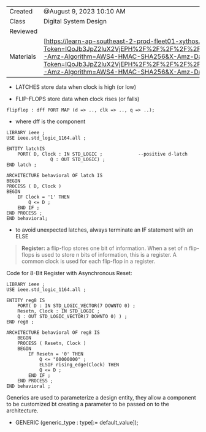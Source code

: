 

|   |   |
|---|---|
|Created|@August 9, 2023 10:10 AM|
|Class|Digital System Design|
|Reviewed||
|Materials|[https://learn-ap-southeast-2-prod-fleet01-xythos.content.blackboardcdn.com/5ddb108fe0c42/21792708?X-Blackboard-S3-Bucket=learn-ap-southeast-2-prod-fleet01-xythos&X-Blackboard-Expiration=1691560800000&X-Blackboard-Signature=gAUJRyjuIIq4E6wbEE%2FzuAUUF5d73h78u2s2WIF3eqc%3D&X-Blackboard-Client-Id=301603&X-Blackboard-S3-Region=ap-southeast-2&response-cache-control=private%2C%20max-age%3D21600&response-content-disposition=inline%3B%20filename%2A%3DUTF-8%27%27LECTURE04_DSD_2023_F.pdf&response-content-type=application%2Fpdf&X-Amz-Security-Token=IQoJb3JpZ2luX2VjEPH%2F%2F%2F%2F%2F%2F%2F%2F%2F%2FwEaDmFwLXNvdXRoZWFzdC0yIkYwRAIgaXYoMQBX1qq%2FkmKgKpEDFT6697vArGELSBEt6MXfxkgCIBh0SuiTP5I6wpVdMP8UxoHpZcXUcrNHXNLEsaIsqcP8KssFCJr%2F%2F%2F%2F%2F%2F%2F%2F%2F%2FwEQABoMNTU2OTAzODYxMzYxIgxFJeUypGZ2UxJKt%2FEqnwWFCBUE776HtBFxNHTrEnOdcSCNGZ5Je3Kkj8KvBHol1rgVTqdhnSatYOUCvCti8FXvAQS2FT%2FSaOdnJQDlLjUrPvl%2FyomF0Uleo1%2BlvHuwYDpOlRQt1QX2Cv1D2VKVMcee4fWLccrIk69GOYNkYeWuEbVqHtiU44xRaABBtxbvxnjpmJl%2Fs3EKcmNBccPbN7TmIgey8crPGZ90aMqsk5RbBkkDRJsQCpg8WRNjMXpATp1tz2AoqpwhEcXSPhHGkc%2FspOMjmtPzUCUoWFWl1tdqcJlud4bSsV9fykH0o90FHCATSWF0ZMmqYbtY0yr3YjxtDxyv7Z5CPGLrJt2pkf0mgp9lG7Rcg3lKIaZEIU%2F5%2FUnXNlLSyj9U9TQHggZiOulN99XnFUebfZtkAHaQ2ZgDS0ueuLaYjsQH8cEAFzluCHD57GTZ8ydoRPp2ZwthJd2%2BvaGFybLwe7mPi8%2FYwpgqEExqBcSSx%2FVAy2oU8IKlANYhlb%2BtLrsFtgnQJgRxRLOdm7kGEjwNHNuO6kvI3vig3hITQNxqhsGDalh%2FsWrVSbMlpTsRYmekGSgM2qY2pgqmHRI8PsIq6f%2Fp8QNwlG2WSDqVzf5TvPX1Ze1CkODqpu21hOiaQho9taUTU4PcGb%2BtkSTVhk2wdK1yTkRo2bUmNilsD4YarZopVDc7%2F26wDM3oJuPiqUzaNEbOmTBtdIL9Xm0w10vN0tGM13ZcA5yJO6n%2FyBoNbnkjN8hdpfeRIFonPWJA8w3kxxMZI%2F%2BpchwzUuU2p7GwvSKnFMu0LVl67DftO4UICuVXxcbIOh2ofx89HPq6T9GAOzUMINYYhniLSHJOZImS4GSjshyJxlAzO07MYf6e1WT2U8uYEQV6T94nDl3ANaXUlnPmJhJyqDD6y8umBjqyAaoWdQmS4Vlf2QAog%2FGbL7nNyMxdHVb3eykR1mqOT35aXqnDAchFPzOhWdPZejelcamiciSMLv8d%2F9dyGw%2F9hozPXA6pog9xjbOw06bC6NCZN0SjgMBlskfAxbFAqvlzbxjOGRtUSvtbuhg2nO1uFXqa1G0jZUEB3FUnVe1Hb94N3UxDYlNWtGIOa5GQXnJSPGjJO%2BmHIxyijNxywVZVkI%2FY3zAD30o1hUaxgCBubbUDJzI%3D&X-Amz-Algorithm=AWS4-HMAC-SHA256&X-Amz-Date=20230809T000000Z&X-Amz-SignedHeaders=host&X-Amz-Expires=21600&X-Amz-Credential=ASIAYDKQORRY2NZIFPYD%2F20230809%2Fap-southeast-2%2Fs3%2Faws4_request&X-Amz-Signature=063c591014af19a8bf3d9c5b80ae67bceee259933e8cc57724c04349401615a4](https://learn-ap-southeast-2-prod-fleet01-xythos.content.blackboardcdn.com/5ddb108fe0c42/21792708?X-Blackboard-S3-Bucket=learn-ap-southeast-2-prod-fleet01-xythos&X-Blackboard-Expiration=1691560800000&X-Blackboard-Signature=gAUJRyjuIIq4E6wbEE%2FzuAUUF5d73h78u2s2WIF3eqc%3D&X-Blackboard-Client-Id=301603&X-Blackboard-S3-Region=ap-southeast-2&response-cache-control=private%2C%20max-age%3D21600&response-content-disposition=inline%3B%20filename%2A%3DUTF-8%27%27LECTURE04_DSD_2023_F.pdf&response-content-type=application%2Fpdf&X-Amz-Security-Token=IQoJb3JpZ2luX2VjEPH%2F%2F%2F%2F%2F%2F%2F%2F%2F%2FwEaDmFwLXNvdXRoZWFzdC0yIkYwRAIgaXYoMQBX1qq%2FkmKgKpEDFT6697vArGELSBEt6MXfxkgCIBh0SuiTP5I6wpVdMP8UxoHpZcXUcrNHXNLEsaIsqcP8KssFCJr%2F%2F%2F%2F%2F%2F%2F%2F%2F%2FwEQABoMNTU2OTAzODYxMzYxIgxFJeUypGZ2UxJKt%2FEqnwWFCBUE776HtBFxNHTrEnOdcSCNGZ5Je3Kkj8KvBHol1rgVTqdhnSatYOUCvCti8FXvAQS2FT%2FSaOdnJQDlLjUrPvl%2FyomF0Uleo1%2BlvHuwYDpOlRQt1QX2Cv1D2VKVMcee4fWLccrIk69GOYNkYeWuEbVqHtiU44xRaABBtxbvxnjpmJl%2Fs3EKcmNBccPbN7TmIgey8crPGZ90aMqsk5RbBkkDRJsQCpg8WRNjMXpATp1tz2AoqpwhEcXSPhHGkc%2FspOMjmtPzUCUoWFWl1tdqcJlud4bSsV9fykH0o90FHCATSWF0ZMmqYbtY0yr3YjxtDxyv7Z5CPGLrJt2pkf0mgp9lG7Rcg3lKIaZEIU%2F5%2FUnXNlLSyj9U9TQHggZiOulN99XnFUebfZtkAHaQ2ZgDS0ueuLaYjsQH8cEAFzluCHD57GTZ8ydoRPp2ZwthJd2%2BvaGFybLwe7mPi8%2FYwpgqEExqBcSSx%2FVAy2oU8IKlANYhlb%2BtLrsFtgnQJgRxRLOdm7kGEjwNHNuO6kvI3vig3hITQNxqhsGDalh%2FsWrVSbMlpTsRYmekGSgM2qY2pgqmHRI8PsIq6f%2Fp8QNwlG2WSDqVzf5TvPX1Ze1CkODqpu21hOiaQho9taUTU4PcGb%2BtkSTVhk2wdK1yTkRo2bUmNilsD4YarZopVDc7%2F26wDM3oJuPiqUzaNEbOmTBtdIL9Xm0w10vN0tGM13ZcA5yJO6n%2FyBoNbnkjN8hdpfeRIFonPWJA8w3kxxMZI%2F%2BpchwzUuU2p7GwvSKnFMu0LVl67DftO4UICuVXxcbIOh2ofx89HPq6T9GAOzUMINYYhniLSHJOZImS4GSjshyJxlAzO07MYf6e1WT2U8uYEQV6T94nDl3ANaXUlnPmJhJyqDD6y8umBjqyAaoWdQmS4Vlf2QAog%2FGbL7nNyMxdHVb3eykR1mqOT35aXqnDAchFPzOhWdPZejelcamiciSMLv8d%2F9dyGw%2F9hozPXA6pog9xjbOw06bC6NCZN0SjgMBlskfAxbFAqvlzbxjOGRtUSvtbuhg2nO1uFXqa1G0jZUEB3FUnVe1Hb94N3UxDYlNWtGIOa5GQXnJSPGjJO%2BmHIxyijNxywVZVkI%2FY3zAD30o1hUaxgCBubbUDJzI%3D&X-Amz-Algorithm=AWS4-HMAC-SHA256&X-Amz-Date=20230809T000000Z&X-Amz-SignedHeaders=host&X-Amz-Expires=21600&X-Amz-Credential=ASIAYDKQORRY2NZIFPYD%2F20230809%2Fap-southeast-2%2Fs3%2Faws4_request&X-Amz-Signature=063c591014af19a8bf3d9c5b80ae67bceee259933e8cc57724c04349401615a4)|

- LATCHES store data when clock is high (or low)

- FLIP-FLOPS store data when clock rises (or falls)

```
flipflop : dff PORT MAP (d => .., clk => .., q => ..);
```

- where dff is the component

```
LIBRARY ieee ;
USE ieee.std_logic_1164.all ;

ENTITY latchIS
	PORT( D, Clock : IN STD_LOGIC ;             --positive d-latch
				Q : OUT STD_LOGIC) ;
END latch ;

ARCHITECTURE behavioral OF latch IS
BEGIN
PROCESS ( D, Clock )
BEGIN
	IF Clock = '1' THEN
		Q <= D ;
	END IF ;
END PROCESS ;
END behavioral;
```

- to avoid unexpected latches, always terminate an IF statement with an ELSE

> ********************Register:******************** a flip-flop stores one bit of information. When a set of n flip-flops is used to store n bits of information, this is a register. A common clock is used for each flip-flop in a register.

Code for 8-Bit Register with Asynchronous Reset:

```
LIBRARY ieee ;
USE ieee.std_logic_1164.all ;

ENTITY reg8 IS
	PORT( D : IN STD_LOGIC_VECTOR(7 DOWNTO 0) ;
	Resetn, Clock : IN STD_LOGIC ;
	Q : OUT STD_LOGIC_VECTOR(7 DOWNTO 0) ) ;
END reg8 ;

ARCHITECTURE behavioral OF reg8 IS
	BEGIN
	PROCESS ( Resetn, Clock )
	BEGIN
		IF Resetn = '0' THEN
			Q <= "00000000" ;
			ELSIF rising_edge(Clock) THEN
			Q <= D ;
		END IF ;
	END PROCESS ;
END behavioral ;
```

Generics are used to parameterize a design entity, they allow a component to be customized bt creating a parameter to be passed on to the architecture.

- GENERIC (generic_type : type[:= default_value]);